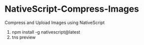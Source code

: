 # NativeScript-Compress-Images
Compress and Upload Images using NativeScript

1. npm install -g nativescript@latest
1. tns preview
